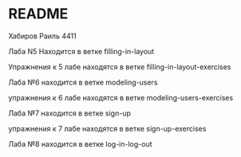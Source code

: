 # README

Хабиров Раиль 4411

Лаба N5 Находится в ветке filling-in-layout

Упражнения к 5 лабе находятся в ветке filling-in-layout-exercises

Лаба №6 находится в ветке modeling-users

упражнения к 6 лабе находятся в ветке modeling-users-exercises

Лаба №7 находится в ветке sign-up

упражнения к 7 лабе находятся в ветке sign-up-exercises

Лаба №8 находится в ветке log-in-log-out
